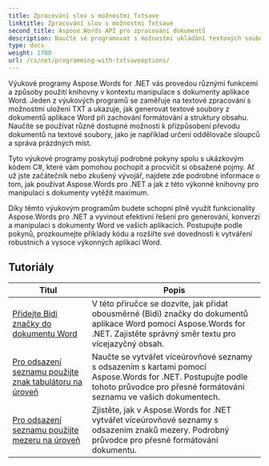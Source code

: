 ```yaml
---
title: Zpracování slov s možnostmi Txtsave
linktitle: Zpracování slov s možnostmi Txtsave
second_title: Aspose.Words API pro zpracování dokumentů
description: Naučte se programovat s možnostmi ukládání textových souborů v Aspose.Words pro .NET. Naučte se specifikovat kódování, formátovat text, spravovat zalomení řádků a další pomocí podrobných výukových programů a ukázkového kódu v C#.
type: docs
weight: 1700
url: /cs/net/programming-with-txtsaveoptions/
---
```

Výukové programy Aspose.Words for .NET vás provedou různými funkcemi a způsoby použití knihovny v kontextu manipulace s dokumenty aplikace Word. Jeden z výukových programů se zaměřuje na textové zpracování s možnostmi uložení TXT a ukazuje, jak generovat textové soubory z dokumentů aplikace Word při zachování formátování a struktury obsahu. Naučíte se používat různé dostupné možnosti k přizpůsobení převodu dokumentů na textové soubory, jako je například určení oddělovače sloupců a správa prázdných míst.

Tyto výukové programy poskytují podrobné pokyny spolu s ukázkovým kódem C#, které vám pomohou pochopit a procvičit si obsažené pojmy. Ať už jste začátečník nebo zkušený vývojář, najdete zde podrobné informace o tom, jak používat Aspose.Words pro .NET a jak z této výkonné knihovny pro manipulaci s dokumenty vytěžit maximum.

Díky těmto výukovým programům budete schopni plně využít funkcionality Aspose.Words pro .NET a vyvinout efektivní řešení pro generování, konverzi a manipulaci s dokumenty Word ve vašich aplikacích. Postupujte podle pokynů, prozkoumejte příklady kódu a rozšiřte své dovednosti k vytváření robustních a vysoce výkonných aplikací Word.

 ## Tutoriály
| Titul | Popis |
| --- | --- |
| [Přidejte Bidi značky do dokumentu Word](./add-bidi-marks/) | V této příručce se dozvíte, jak přidat obousměrné (Bidi) značky do dokumentů aplikace Word pomocí Aspose.Words for .NET. Zajistěte správný směr textu pro vícejazyčný obsah. |
| [Pro odsazení seznamu použijte znak tabulátoru na úroveň](./use-tab-character-per-level-for-list-indentation/) | Naučte se vytvářet víceúrovňové seznamy s odsazením s kartami pomocí Aspose.Words for .NET. Postupujte podle tohoto průvodce pro přesné formátování seznamu ve vašich dokumentech. |
| [Pro odsazení seznamu použijte mezeru na úroveň](./use-space-character-per-level-for-list-indentation/) | Zjistěte, jak v Aspose.Words for .NET vytvářet víceúrovňové seznamy s odsazením znaků mezery. Podrobný průvodce pro přesné formátování dokumentu. |